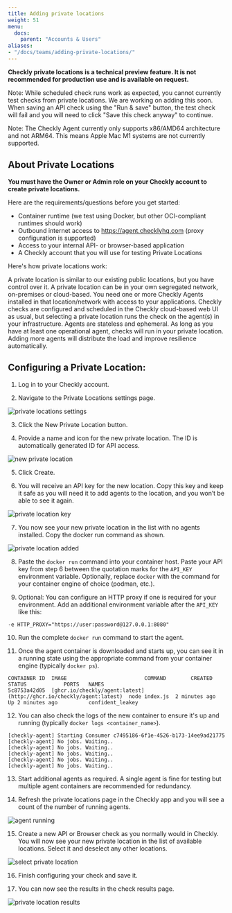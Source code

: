```yaml
---
title: Adding private locations
weight: 51
menu:
  docs:
    parent: "Accounts & Users"
aliases:
- "/docs/teams/adding-private-locations/"
---
```


**Checkly private locations is a technical preview feature. It is not recommended for production use and is available on request.**

Note: While scheduled check runs work as expected, you cannot currently test checks from private locations. We are working on adding this soon. When saving an API check using the "Run & save" button, the test check will fail and you will need to click "Save this check anyway" to continue.

Note: The Checkly Agent currently only supports x86/AMD64 architecture and not ARM64. This means Apple Mac M1 systems are not currently supported.

## About Private Locations

**You must have the Owner or Admin role on your Checkly account to create private locations.**

Here are the requirements/questions before you get started:

- Container runtime (we test using Docker, but other OCI-compliant runtimes should work)
- Outbound internet access to https://agent.checklyhq.com (proxy configuration is supported)
- Access to your internal API- or browser-based application
- A Checkly account that you will use for testing Private Locations

Here's how private locations work:

A private location is similar to our existing public locations, but you have control over it. A private location can be in your own segregated network,  on-premises or cloud-based. You need one or more Checkly Agents installed in that location/network with access to your applications. Checkly checks are configured and scheduled in the Checkly cloud-based web UI as usual, but selecting a private location runs the check on the agent(s) in your infrastructure. Agents are stateless and ephemeral. As long as you have at least one operational agent, checks will run in your private location. Adding more agents will distribute the load and improve resilience automatically.

## Configuring a Private Location:

1) Log in to your Checkly account.

2) Navigate to the Private Locations settings page.

![private locations settings](/docs/images/teams/private_locations_settings.png)

3) Click the New Private Location button.

4) Provide a name and icon for the new private location. The ID is automatically generated ID for API access.

![new private location](/docs/images/teams/new_private_location.png)

5) Click Create.

6) You will receive an API key for the new location. Copy this key and keep it safe as you will need it to add agents to the location, and you won’t be able to see it again.

![private location key](/docs/images/teams/private_location_key.png)

7) You now see your new private location in the list with no agents installed. Copy the docker run command as shown.

![private location added](/docs/images/teams/private_location_key.png)

8) Paste the `docker run` command into your container host. Paste your API key from step 6 between the quotation marks for the `API_KEY` environment variable. Optionally, replace `docker` with the command for your container engine of choice (podman, etc.).

9) Optional: You can configure an HTTP proxy if one is required for your environment. Add an additional environment variable after the `API_KEY` like this:

`-e HTTP_PROXY="https://user:password@127.0.0.1:8080"`

10) Run the complete `docker run` command to start the agent.

11) Once the agent container is downloaded and starts up, you can see it in a running state using the appropriate command from your container engine (typically `docker ps`).

```
CONTAINER ID  IMAGE                         COMMAND        CREATED        STATUS            PORTS   NAMES
5c8753a42d05  [ghcr.io/checkly/agent:latest](http://ghcr.io/checkly/agent:latest)  node index.js  2 minutes ago  Up 2 minutes ago          confident_leakey
```

12) You can also check the logs of the new container to ensure it's up and running (typically `docker logs <container_name>`).

```
[checkly-agent] Starting Consumer c7495186-6f1e-4526-b173-14ee9ad21775
[checkly-agent] No jobs. Waiting..
[checkly-agent] No jobs. Waiting..
[checkly-agent] No jobs. Waiting..
[checkly-agent] No jobs. Waiting..
[checkly-agent] No jobs. Waiting..
```

13) Start additional agents as required. A single agent is fine for testing but multiple agent containers are recommended for redundancy.

14) Refresh the private locations page in the Checkly app and you will see a count of the number of running agents.

![agent running](/docs/images/teams/agent_running.png)

15) Create a new API or Browser check as you normally would in Checkly. You will now see your new private location in the list of available locations. Select it and deselect any other locations.

![select private location](/docs/images/teams/select_private_location.png)

16) Finish configuring your check and save it.

17) You can now see the results in the check results page.

![private location results](/docs/images/teams/private_location_results.png)